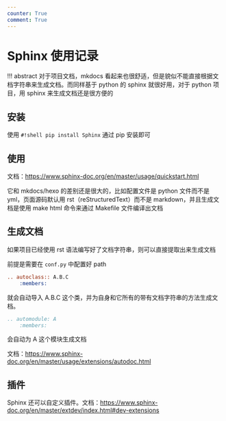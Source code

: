 ```yaml
---
counter: True
comment: True
---
```


# Sphinx 使用记录

!!! abstract 
    对于项目文档，mkdocs 看起来也很舒适，但是貌似不能直接根据文档字符串来生成文档。而同样基于 python 的 sphinx 就很好用，对于 python 项目，用 sphinx 来生成文档还是很方便的

## 安装
使用 `#!shell pip install Sphinx` 通过 pip 安装即可 

## 使用
文档：https://www.sphinx-doc.org/en/master/usage/quickstart.html

它和 mkdocs/hexo 的差别还是很大的，比如配置文件是 python 文件而不是 yml，页面源码默认用 rst（reStructuredText）而不是 markdown，并且生成文档是使用 make html 命令来通过 Makefile 文件编译出文档

## 生成文档 
如果项目已经使用 rst 语法编写好了文档字符串，则可以直接提取出来生成文档

前提是需要在 `conf.py` 中配置好 path 

```ReST 
.. autoclass:: A.B.C 
    :members:
```
就会自动导入 A.B.C 这个类，并为自身和它所有的带有文档字符串的方法生成文档。
```ReST
.. automodule: A
    :members:
```
会自动为 A 这个模块生成文档

文档：https://www.sphinx-doc.org/en/master/usage/extensions/autodoc.html

## 插件
Sphinx 还可以自定义插件。文档：https://www.sphinx-doc.org/en/master/extdev/index.html#dev-extensions